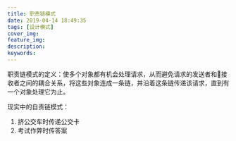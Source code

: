 ```yaml
---
title: 职责链模式
date: 2019-04-14 18:49:35
tags: [设计模式]
cover_img:
feature_img:
description:
keywords:
---
```

职责链模式的定义：使多个对象都有机会处理请求，从而避免请求的发送者和接收者之间的耦合关系，将这些对象连成一条链，并沿着这条链传递该请求，直到有一个对象处理它为止。

现实中的自责链模式：

1. 挤公交车时传递公交卡
2. 考试作弊时传答案

